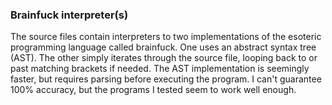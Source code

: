 ### Brainfuck interpreter(s)

The source files contain interpreters to two implementations
of the esoteric programming language called brainfuck. One uses
an abstract syntax tree (AST). The other simply iterates through the
source file, looping back to or past matching brackets if needed.
The AST implementation is seemingly faster, but requires parsing before
executing the program. I can't guarantee 100% accuracy, but the programs
I tested seem to work well enough.